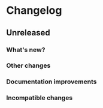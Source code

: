 # Changelog

## Unreleased

### What's new?

### Other changes

### Documentation improvements

### Incompatible changes
